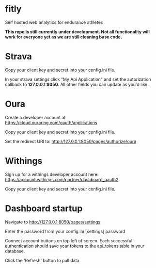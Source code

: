 # fitly
Self hosted web analytics for endurance athletes

**This repo is still currently under development. Not all functionality will work for everyone yet as we are still cleaning base code.**

# Strava
Copy your client key and secret into your config.ini file.

In your strava settings click "My Api Application" and set the autorization callback to **127.0.0.1:8050**. All other fields you can update as you'd like.

# Oura
Create a developer account at https://cloud.ouraring.com/oauth/applications

Copy your client key and secret into your config.ini file.

Set the redirect URI to: http://127.0.0.1:8050/pages/authorize/oura

# Withings
Sign up for a withings developer account here: https://account.withings.com/partner/dashboard_oauth2

Copy your client key and secret into your config.ini file.

# Dashboard startup
Navigate to http://127.0.0.1:8050/pages/settings

Enter the password from your config.ini [settings] password

Connect account buttons on top left of screen. Each successful authentication should save your tokens to the api_tokens table in your database.

Click the 'Refresh' button to pull data
